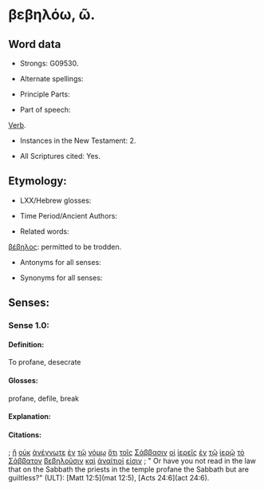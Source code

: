 # βεβηλόω, ῶ.

<!-- Status: S2=NeedsFinalCheck -->
<!-- Lexica used for edits: LN MM -->

## Word data

* Strongs: G09530.


* Alternate spellings:

* Principle Parts: 

* Part of speech: 

[Verb](http://ugg.readthedocs.io/en/latest/verb.html). 

* Instances in the New Testament: 2.

* All Scriptures cited: Yes.

## Etymology: 

* LXX/Hebrew glosses: 

* Time Period/Ancient Authors: 

* Related words: 

[βέβηλος](../G09520/01.md): permitted to be trodden.

* Antonyms for all senses:

* Synonyms for all senses:  

## Senses:

### Sense  1.0: 

#### Definition: 

To profane, desecrate

#### Glosses: 

profane, defile, break 

#### Explanation: 

#### Citations: 

; [ἢ](../G22280/01.md) [οὐκ](../G37560/01.md) [ἀνέγνωτε](../G03140/01.md) [ἐν](../G17220/01.md) [τῷ](../G35880/01.md) [νόμῳ](../G35510/01.md) [ὅτι](../G37540/01.md) [τοῖς](../G35880/01.md) [Σάββασιν](../G45210/01.md) [οἱ](../G35880/01.md) [ἱερεῖς](../G24090/01.md) [ἐν](../G17220/01.md) [τῷ](../G35880/01.md) [ἱερῷ](../G24110/01.md) [τὸ](../G35880/01.md) [Σάββατον](../G45210/01.md) [βεβηλοῦσιν](../G09530/01.md) [καὶ](../G25320/01.md) [ἀναίτιοί](../G03380/01.md) [εἰσιν](../G99999/01.md)
; " Or have you not read in the law that on the Sabbath the priests in the temple profane the Sabbath but are guiltless?" (ULT): 
[Matt 12:5](mat 12:5), [Acts 24:6](act 24:6).
